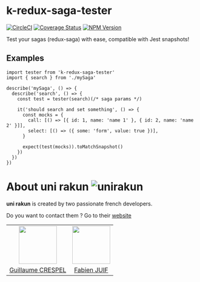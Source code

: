 # k-redux-saga-tester
[![CircleCI](https://circleci.com/gh/unirakun/k-redux-saga-tester.svg?style=shield)](https://circleci.com/gh/unirakun/k-redux-saga-tester) [![Coverage Status](https://coveralls.io/repos/github/unirakun/k-redux-saga-tester/badge.svg?branch=master)](https://coveralls.io/github/unirakun/k-redux-saga-tester?branch=master) [![NPM Version](https://badge.fury.io/js/k-redux-saga-tester.svg)](https://www.npmjs.com/package/k-redux-saga-tester)

Test your sagas (redux-saga) with ease, compatible with Jest snapshots!

## Examples
```es6
import tester from 'k-redux-saga-tester'
import { search } from './mySaga'

describe('mySaga', () => {
  describe('search', () => {
    const test = tester(search)(/* saga params */)

    it('should search and set something', () => {
      const mocks = {
        call: [() => [{ id: 1, name: 'name 1' }, { id: 2, name: 'name 2' }]],
        select: [() => ({ some: 'form', value: true })],
      }

      expect(test(mocks)).toMatchSnapshot()
    })
  })
})
```

# About uni rakun ![unirakun](https://avatars3.githubusercontent.com/u/26111459?s=50&v=4)
**uni rakun** is created by two passionate french developers.

Do you want to contact them ? Go to their [website](https://unirakun.fr)

<table border="0">
 <tr>
  <td align="center"><img src="https://avatars1.githubusercontent.com/u/26094222?s=460&v=4" width="100" /></td>
  <td align="center"><img src="https://avatars1.githubusercontent.com/u/17828231?s=460&v=4" width="100" /></td>
 </tr>
 <tr>
  <td align="center"><a href="https://github.com/guillaumecrespel">Guillaume CRESPEL</a></td>
  <td align="center"><a href="https://github.com/fabienjuif">Fabien JUIF</a></td>
</table>
